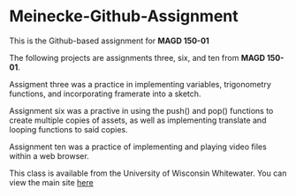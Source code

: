 # Meinecke-Github-Assignment
This is the Github-based assignment for **MAGD 150-01**

The following projects are assignments three, six, and ten from **MAGD 150-01**.

Assigment three was a practice in implementing variables, trigonometry functions, and incorporating framerate into a sketch.

Assignment six was a practive in using the push() and pop() functions to create multiple copies of assets, as well as implementing translate and looping functions to said copies.

Assignment ten was a practice of implementing and playing video files within a web browser.


This class is available from the University of Wisconsin Whitewater. You can view the main site [here](http://www.uww.edu/)
